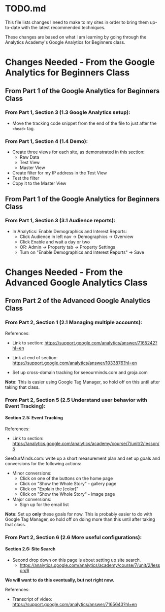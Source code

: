 # TODO.md

This file lists changes I need to make to my sites in order to bring them up-to-date with the latest recommended techniques.

These changes are based on what I am learning by going through the Analytics Academy's Google Analytics for Beginners class.

# Changes Needed - From the Google Analytics for Beginners Class

## From Part 1 of the Google Analytics for Beginners Class

### From Part 1, Section 3 (1.3 Google Analytics setup):

- Move the tracking code snippet from the end of the file to just after the `<head>` tag.

### From Part 1, Section 4 (1.4 Demo):

- Create three views for each site, as demonstrated in this section:
  - Raw Data
  - Test View
  - Master View
- Create filter for my IP address in the Test View
- Test the filter
- Copy it to the Master View

## From Part 1 of the Google Analytics for Beginners Class

### From Part 1, Section 3 (3.1 Audience reports):

- In Analytics: Enable Demographics and Interest Reports:
  - Click Audience in left nav -> Demographics -> Overview
  - Click Enable and wait a day or two
  - OR: Admin -> Property tab -> Property Settings
  - Turn on "Enable Demographics and Interest Reports" -> Save

# Changes Needed - From the Advanced Google Analytics Class

## From Part 2 of the Advanced Google Analytics Class

### From Part 2, Section 1 (2.1 Managing multiple accounts):

References:

- Link to section: https://support.google.com/analytics/answer/7165242?hl=en
- Link at end of section: https://support.google.com/analytics/answer/1033876?hl=en

- Set up cross-domain tracking for seeourminds.com and groja.com

**Note:** This is easier using Google Tag Manager, so hold off on this until after taking that class.

### From Part 2, Section 5 (2.5 Understand user behavior with Event Tracking):

#### Section 2.5: Event Tracking

References:

- Link to section: https://analytics.google.com/analytics/academy/course/7/unit/2/lesson/5

SeeOurMinds.com: write up a short measurement plan and set up goals and conversions for the following actions:

- Minor conversions:
  - Click on one of the buttons on the home page
  - Click on "Show the Whole Story" - gallery page
  - Click on "Explain the [color]"
  - Click on "Show the Whole Story" - image page
- Major conversions:
  - Sign up for the email list

**Note:** Set up **only** these goals for now.
This is probably easier to do with Google Tag Manager, so hold off on doing
more than this until after taking that class.

### From Part 2, Section 6 (2.6 More useful configurations):

#### Section 2.6: Site Search

- Second drop down on this page is about setting up site search.
  - https://analytics.google.com/analytics/academy/course/7/unit/2/lesson/6

**We will want to do this eventually, but not right now.**

References:

- Transcript of video: https://support.google.com/analytics/answer/7165643?hl=en





